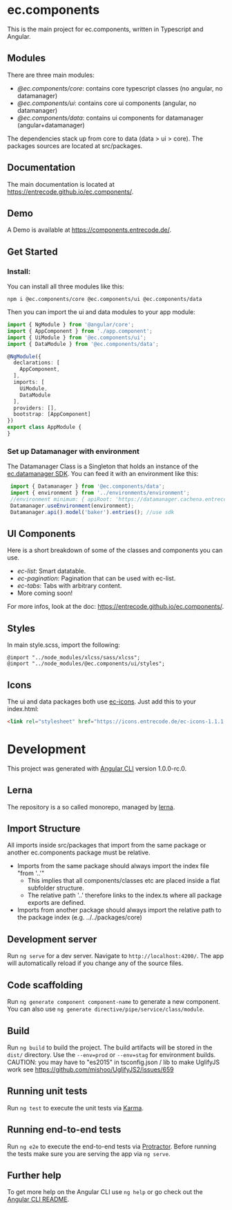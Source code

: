 # ec.components

This is the main project for ec.components, written in Typescript and Angular.

## Modules

There are three main modules:

- *@ec.components/core*: contains core typescript classes (no angular, no datamanager)
- *@ec.components/ui*: contains core ui components (angular, no datamanager)
- *@ec.components/data*: contains ui components for datamanager (angular+datamanager)

The dependencies stack up from core to data (data > ui > core).
The packages sources are located at src/packages.

## Documentation

The main documentation is located at https://entrecode.github.io/ec.components/.

## Demo

A Demo is available at https://components.entrecode.de/.

## Get Started

### Install:

You can install all three modules like this:

```shell
npm i @ec.components/core @ec.components/ui @ec.components/data
```

Then you can import the ui and data modules to your app module:

```typescript
import { NgModule } from '@angular/core';
import { AppComponent } from './app.component';
import { UiModule } from '@ec.components/ui';
import { DataModule } from '@ec.components/data';

@NgModule({
  declarations: [
    AppComponent,
  ],
  imports: [
    UiModule,
    DataModule
  ],
  providers: [],
  bootstrap: [AppComponent]
})
export class AppModule {
}
```

### Set up Datamanager with environment

The Datamanager Class is a Singleton that holds an instance of the [ec.datamanager SDK](https://github.com/entrecode/ec.datamanager.js).
You can feed it with an environment like this:

```js
 import { Datamanager } from '@ec.components/data';
 import { environment } from '../environments/environment';
 //environment minimum: { apiRoot: 'https://datamanager.cachena.entrecode.de/api/XXxxXXxx' }
 Datamanager.useEnvironment(environment);
 Datamanager.api().model('baker').entries(); //use sdk
```

## UI Components

Here is a short breakdown of some of the classes and components you can use.

- *ec-list*: Smart datatable.
- *ec-pagination*: Pagination that can be used with ec-list.
- *ec-tabs*: Tabs with arbitrary content.
- More coming soon!

For more infos, look at the doc: https://entrecode.github.io/ec.components/.

## Styles

In main style.scss, import the following:

```
@import "../node_modules/xlcss/sass/xlcss";
@import "../node_modules/@ec.components/ui/styles";
```

## Icons

The ui and data packages both use [ec-icons](https://icons.entrecode.de/).
Just add this to your index.html:

```html
<link rel="stylesheet" href="https://icons.entrecode.de/ec-icons-1.1.1.min.css"/>
```

# Development
This project was generated with [Angular CLI](https://github.com/angular/angular-cli) version 1.0.0-rc.0.

## Lerna
The repository is a so called monorepo, managed by [lerna](https://github.com/lerna/lerna).

## Import Structure
All imports inside src/packages that import from the same package or another ec.components package must be relative.
- Imports from the same package should always import the index file "from '..'"
    - This implies that all components/classes etc are placed inside a flat subfolder structure.
    - The relative path '..' therefore links to the index.ts where all package exports are defined.
- Imports from another package should always import the relative path to the package index (e.g. ../../packages/core)

## Development server
Run `ng serve` for a dev server. Navigate to `http://localhost:4200/`. The app will automatically reload if you change any of the source files.

## Code scaffolding

Run `ng generate component component-name` to generate a new component. You can also use `ng generate directive/pipe/service/class/module`.

## Build

Run `ng build` to build the project. The build artifacts will be stored in the `dist/` directory.
Use the `--env=prod` or `--env=stag` for environment builds.
CAUTION: you may have to "es2015" in tsconfig.json / lib to make UglifyJS work
see https://github.com/mishoo/UglifyJS2/issues/659

## Running unit tests

Run `ng test` to execute the unit tests via [Karma](https://karma-runner.github.io).

## Running end-to-end tests

Run `ng e2e` to execute the end-to-end tests via [Protractor](http://www.protractortest.org/).
Before running the tests make sure you are serving the app via `ng serve`.

## Further help

To get more help on the Angular CLI use `ng help` or go check out the [Angular CLI README](https://github.com/angular/angular-cli/blob/master/README.md).
